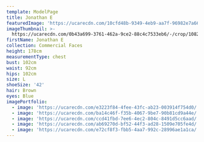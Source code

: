 ```yaml
---
template: ModelPage
title: Jonathan E
featuredImage: 'https://ucarecdn.com/10cfd48b-9349-4eb9-aa7f-96982e7a6615/'
imageThumbnail: >-
  https://ucarecdn.com/0b43a699-3761-462a-9ce2-88c4c7533eb6/-/crop/1082x1499/370,0/-/preview/
firstName: Jonathan E
collection: Commercial Faces
height: 178cm
measurementType: chest
bust: 102cm
waist: 92cm
hips: 102cm
size: L
shoeSize: '42'
hair: Brown
eyes: Blue
imagePortfolio:
  - image: 'https://ucarecdn.com/e3223f84-4fee-43fc-ab23-003914f754d0/'
  - image: 'https://ucarecdn.com/ba14c46f-f35b-4067-9be7-90b81cd9a44e/'
  - image: 'https://ucarecdn.com/ccd41fbd-7ee6-4ec2-804c-8491d5cc6aad/'
  - image: 'https://ucarecdn.com/ab69270d-bf52-44f3-ad28-1509e705fe4d/'
  - image: 'https://ucarecdn.com/e72cf8f3-fbb5-4aa7-992c-28996ae1a1ca/'
---
```


